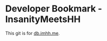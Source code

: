 # Developer Bookmark - InsanityMeetsHH

This git is for [db.imhh.me](https://devbook.insanitymeetshh.net).